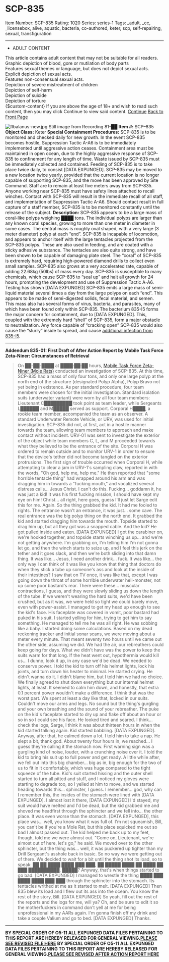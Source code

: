 # SCP-835
Item Number: SCP-835
Rating: 1020
Series: series-1
Tags: _adult, _cc, _licensebox, alive, aquatic, bacteria, co-authored, keter, scp, self-repairing, sexual, transfiguration

---

  * ADULT CONTENT
  
This article contains adult content that may not be suitable for all readers. 
Graphic depiction of blood, gore or mutilation of body parts  
Features sexual themes or language, but does not depict sexual acts.  
Explicit depiction of sexual acts.  
Features non-consensual sexual acts.  
Depiction of severe mistreatment of children  
Depiction of self-harm  
Depiction of suicide  
Depiction of torture  
{$custom-content}
If you are above the age of 18+ and wish to read such content, then you may click Continue to view said content.
[Continue](javascript:;)
[Back to Front Page](/)
  

![flbalanus-new.jpg](https://scp-wiki.wdfiles.com/local--files/scp-835/flbalanus-new.jpg)
Still image from Recording 81-██
**Item #:** SCP–835
**Object Class:** Keter
**Special Containment Procedures:** SCP-835 is to be monitored and checked daily for new growth. In the event SCP-835 becomes hostile, Suppression Tactic A-A6 is to be immediately implemented until aggressive action ceases. Containment area must be maintained in open ocean, due to the highly aggressive response of SCP-835 to confinement for any length of time.
Waste issued by SCP-835 must be immediately collected and contained. Feeding of SCP-835 is to take place twice daily, to consist [DATA EXPUNGED]. SCP-835 may be moved to a new location twice yearly, provided that the current location is no longer capable of supporting SCP-835, and the move has been approved by Site Command.
Staff are to remain at least five meters away from SCP-835. Anyone working near SCP-835 must have safety lines attached to recall winches. Contact with SCP-835 will result in the immediate recall of all staff, and implementation of Suppression Tactic A-A6. Should contact result in full capture of a staff member, SCP-835 is to be monitored constantly until the release of the subject.
**Description:** SCP-835 appears to be a large mass of coral-like polyps weighing ████ tons. The individual polyps are larger than any known coral species, growing to more than one meter in diameter in some cases. The central mass is roughly oval shaped, with a very large (3 meter diameter) polyp at each “end”. SCP-835 is incapable of locomotion, and appears to anchor itself with the large tentacles projected from the SCP-835 polyps. These are also used in feeding, and are coated with a sticky adhesive substance. The tentacles are also quite strong, and have been shown to be capable of damaging plate steel.
The “coral” of SCP-835 is extremely hard, requiring high-powered diamond drills to collect even small samples. SCP-835 also grows at a very accelerated rate, capable of adding 22.68kg (50lbs) of mass every day. SCP-835 is susceptible to many chemicals, which cause SCP-835 to “seal up” and halt all growth for 24 hours, prompting the development and use of Suppression Tactic A-A6. Testing has shown [DATA EXPUNGED]
SCP-835 emits a large mass of semi-liquid material several times a day from the large polyps on each “end”. This appears to be made of semi-digested solids, fecal material, and semen. This mass also has several forms of virus, bacteria, and parasites, many of which have been found only within SCP-835. The bacterium 835-I5 forms the major concern for containment, due to [DATA EXPUNGED]. This, coupled with the extremely hard “shell” of SCP-835, form a major obstacle to neutralization. Any force capable of “cracking open” SCP-835 would also cause the “slurry” inside to spread, and cause [additional infection from 835-I5](/exit-strategy).
* * *
**Addendum 835-01: First Draft of After Action Report by Mobile Task Force Zeta-Niner: Circumstances of Retrieval**
> On ██-██-████ at ████:██:██ hours, [Mobile Task Force Zeta-Niner (Mole Rats)](/task-forces#zeta-9) conducted an investigation of SCP-835. At this time, SCP-835 had a mass of only four tons, and only one large polyp at the north end of the structure (designated Polyp Alpha), Polyp Bravo not yet being in existence.
> As per standard procedure, four team members were chosen for the initial investigation. Standard isolation suits (underwater variant) were worn by all four team members: Lieutenant C█████████ took point as team leader, while Sergeants L██████ and M█████ served as support. Corporal H████, a rookie team member, accompanied the team as an observer. A standard Underwater Remote Vehicle, or URV, was used for initial investigation.
> SCP-835 did not, at first, act in a hostile manner towards the team, allowing team members to approach and make contact without incident. URV-01 was sent to investigate the exterior of the object while team members C, L, and M proceeded towards what they believed to be the entrance of the site. Corporal H was ordered to remain outside and to monitor URV-1 in order to ensure that the device's tether did not become tangled on the exterior protrusions.
> The first sign of trouble occurred when Corporal H, while attempting to clear a jam in URV-1's sampling claw, reported in with the words, "Oh god, help me, help me." He then reported that "some horrible tentacle thing" had wrapped around his arm and was dragging him in towards a "fucking mouth," and vocalized several distress calls… Jesus Christ. I can't do this. Fucking… goddamn it, he was just a kid! It was his first fucking mission, I should have kept my eye on him!
> Christ… all right, here goes, guess I'll just let Sarge edit this for me. Again.
> So the thing grabbed the kid. It had me fooled to rights. The entrance wasn't an entrance, it was just… some cave. The real entrance was the big polyp thing on the north end. It grabbed the kid and started dragging him towards the mouth. Topside started to drag him up, but all they got was a snapped cable. And the kid? He got pulled inside and eaten.
> [DATA EXPUNGED] I got the carabiner on, we're hooked together, and topside starts winching us up… and we're not getting anywhere. I'm grabbing on, I'm telling him I'm not gonna let go, and then the winch starts to seize up, and I feel this jerk on the tether and it goes slack, and then we're both sliding into that damn thing.
> It was like… Jesus, I need another drink… fuck. It was like… the only way I can think of it was like you know that thing that doctors do when they stick a tube up someone's ass and look at the inside of their intestines? I saw that on TV once, it was like that, except I was going down the throat of some horrible underwater hell-monster, not up some poor bastard's rear. There were these… muscular contractions, I guess, and they were slowly sliding us down the length of the tube. If we weren't wearing the hard suits, we'd have been crushed, but as it was, we were held so tight we could barely move, even with power-assist. I managed to get my head up enough to see the kid's face. His faceplate was covered in vomit, poor bastard had puked in his suit. I started yelling for him, trying to get him to say something. He managed to tell me he was all right. He was sobbing like a baby.
> I started doing some calculations. Based on my dead reckoning tracker and initial sonar scans, we were moving about a meter every minute. That meant seventy two hours until we came out the other side, assuming we did. We had the air, our rebreathers could keep going for days. What we didn't have was the power to keep the suits warm for that long. If the heat went out, hypothermia would kill us… I dunno, look it up, in any case we'd be dead. We needed to conserve power.
> I told the kid to turn off his helmet lights, lock his joints, and turn down his heater to minimal. He started crying. He didn't wanna do it. I didn't blame him, but I told him we had no choice. We finally agreed to shut down everything but our internal helmet lights, at least. It seemed to calm him down, and honestly, that extra 0.1 percent power wouldn't make a difference.
> I think that was the worst part. We spent at least a day like that, locked in our suits. Couldn't move our arms and legs. No sound but the thing's gurgling and your own breathing and the sound of your rebreather. The puke on the kid's faceplate started to dry up and flake off about an hour or so in so I could see his face. He looked tired and scared.
> I think… check the logs, Sarge, I think it was about thirteen hours in when the kid started talking again. Kid started babbling. [DATA EXPUNGED]. Anyway, after that, he calmed down a lot. I told him to take a nap. He slept a bit, thank god.
> About twenty four hours in, we reached… I guess they're calling it the stomach now. First warning sign was a gurgling kind of noise, louder, with a crunching noise over it. I told the kid to bring his suit up to full power and get ready. A little while after, we fell out into this big chamber… big as in, big enough for the two of us to fit in it comfortably, which was huge compared to the tight squeeze of the tube. Kid's suit started hissing and the outer shell started to turn all pitted and stuff, and I noticed my gloves were starting to degrade too, so I yelled at him to move, and we started heading towards this… sphincter, I guess. I remember… god, why can I remember this, the insides of the stomach were lined with [DATA EXPUNGED].
> I almost lost it there, [DATA EXPUNGED] I'd stayed, my suit would have melted and I'd be dead, but the kid grabbed me and shoved me headfirst through the sphincter and we fell into… the other place.
> It was even worse than the stomach. [DATA EXPUNGED], this place was… well, you know what it was full of. I'm not squeamish, Bill, you can't be if you're a Mole Rat, but this place squicked me out so bad I almost passed out. The kid helped me back up to my feet, though, told me we were almost out. "Come on, Lieutenant, we're almost out of here, let's go," he said. We moved over to the other sphincter, but the thing was… well, it was puckered up tighter than my Drill Sergeant's asshole back in basic. So no way we were getting out of there.
> We decided to wait for a bit until the thing shot its load, so to speak: ██ ██ ████ ████ ███ ███, ██ █████ ████ ██ ████ ██ ███ ██████████, █████? Anyway, that's when things started to go bad. [DATA EXPUNGED] I managed to wrestle the thing ████ ███ ████ ████ ███ ███ through the sphincter into the stomach. Its tentacles writhed at me as it started to melt. [DATA EXPUNGED]
> Then 835 blew its load and I flew out its ass into the ocean.
> You know the rest of the story, Bill. [DATA EXPUNGED] So yeah, fill out the rest of the reports and the logs for me, will ya? Oh, and be sure to edit it so the motherfuckers in command don't yell at me for being unprofessional in my AARs again. I'm gonna finish off my drink and take a couple Valium and go to bed. [DATA EXPUNGED] Thanks.
* * *
**BY SPECIAL ORDER OF O5-11 ALL EXPUNGED DATA FILES PERTAINING TO THIS REPORT ARE HEREBY RELEASED FOR GENERAL VIEWING.[PLEASE SEE REVISED FILE HERE](/835revised)**
**BY SPECIAL ORDER OF O5-11 ALL EXPUNGED DATA FILES PERTAINING TO THIS REPORT ARE HEREBY RELEASED FOR GENERAL VIEWING.[PLEASE SEE REVISED AFTER ACTION REPORT HERE](/835aarfull)**